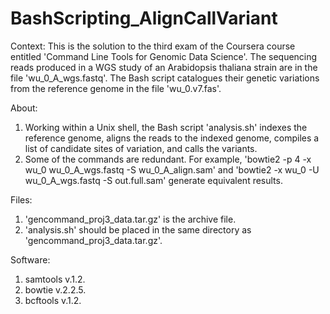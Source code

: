 # BashScripting_AlignCallVariant
Context: This is the solution to the third exam of the Coursera course entitled 'Command Line Tools for Genomic Data Science'. The sequencing reads produced in a WGS study of an Arabidopsis thaliana strain are in the file 'wu_0_A_wgs.fastq'. The Bash script catalogues their genetic variations from the reference genome in the file 'wu_0.v7.fas'.

About:
1. Working within a Unix shell, the Bash script 'analysis.sh' indexes the reference genome, aligns the reads to the indexed genome, compiles a list of candidate sites of variation, and calls the variants.
2. Some of the commands are redundant. For example, 'bowtie2 -p 4 -x wu_0 wu_0_A_wgs.fastq -S wu_0_A_align.sam' and 'bowtie2 -x wu_0 -U wu_0_A_wgs.fastq -S out.full.sam' generate equivalent results.

Files:
1. 'gencommand_proj3_data.tar.gz' is the archive file.
2. 'analysis.sh' should be placed in the same directory as 'gencommand_proj3_data.tar.gz'.

Software:
1. samtools v.1.2.
2. bowtie v.2.2.5.
3. bcftools v.1.2.
